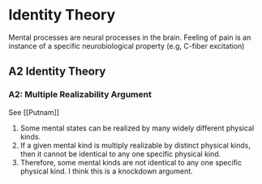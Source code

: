 # Identity Theory
Mental processes are neural processes in the brain.
Feeling of pain is an instance of a specific neurobiological property (e.g, C-fiber excitation)


## A2 Identity Theory

### A2: Multiple Realizability Argument
See [[Putnam]] 
1. Some mental states can be realized by many widely different physical kinds.
2. If a given mental kind is multiply realizable by distinct physical kinds, then it cannot be identical to any one specific physical kind.
3. Therefore, some mental kinds are not identical to any one specific physical kind.
	I think this is a knockdown argument. 
